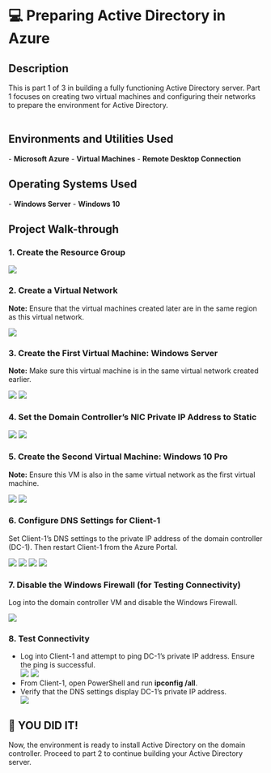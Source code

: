 <h1>💻 Preparing Active Directory in Azure</h1> 

<h2>Description</h2> This is part 1 of 3 in building a fully functioning Active Directory server. Part 1 focuses on creating two virtual machines and configuring their networks to prepare the environment for Active Directory. <br /><br /> 

<h2>Environments and Utilities Used</h2> 
- <b>Microsoft Azure</b> 
- <b>Virtual Machines</b> 
- <b>Remote Desktop Connection</b> 

<h2>Operating Systems Used</h2> 
- <b>Windows Server</b> 
- <b>Windows 10</b> 

<h2>Project Walk-through</h2> 

<h3>1. Create the Resource Group</h3> 
<img src="Screenshot 2025-01-15 214150.png"> 

<h3>2. Create a Virtual Network</h3> 
<p> <b>Note:</b> Ensure that the virtual machines created later are in the same region as this virtual network.</p>
<img src="Screenshot 2025-01-15 214317.png"> 

<h3>3. Create the First Virtual Machine: Windows Server</h3> 
<p> <b>Note:</b> Make sure this virtual machine is in the same virtual network created earlier.</p> 
<img src="Screenshot 2025-01-15 214541.png"> 
<img src="Screenshot 2025-01-15 214600.png"> 

<h3>4. Set the Domain Controller’s NIC Private IP Address to Static</h3> 
<img src="Screenshot 2025-01-15 214842.png"> 
<img src="Screenshot 2025-01-15 214915.png"> 

<h3>5. Create the Second Virtual Machine: Windows 10 Pro</h3> 
<p><b>Note:</b> Ensure this VM is also in the same virtual network as the first virtual machine.</p> 
<img src="Screenshot 2025-01-15 215045.png"> 
<img src="Screenshot 2025-01-15 215104.png"> 

<h3>6. Configure DNS Settings for Client-1</h3> 
<p>Set Client-1’s DNS settings to the private IP address of the domain controller (DC-1). Then restart Client-1 from the Azure Portal.</p> 
<img src="Screenshot 2025-01-15 215217.png"> 
<img src="Screenshot 2025-01-15 215235.png"> 
<img src="Screenshot 2025-01-15 215341.png"> 
<img src="Screenshot 2025-01-15 215446.png"> 

<h3>7. Disable the Windows Firewall (for Testing Connectivity)</h3> 
<p>Log into the domain controller VM and disable the Windows Firewall.</p>
<img src="Capture2.JPG"> 

<h3>8. Test Connectivity</h3> 
<ul> 
 <li>Log into Client-1 and attempt to ping DC-1’s private IP address. Ensure the ping is successful.</li> 
 <img src="Screenshot 2025-01-15 220812.png">
 <img src="Annotation 2025-01-16 060959.png"> 
 <li>From Client-1, open PowerShell and run <b>ipconfig /all</b>.</li> <li>Verify that the DNS settings display DC-1’s private IP address.</li> 
 <img src="Annotation 2025-01-16 061043.png"> 
</ul> 

<h2>🎉 YOU DID IT!</h2> <p>Now, the environment is ready to install Active Directory on the domain controller. Proceed to part 2 to continue building your Active Directory server.</p>
